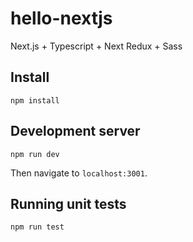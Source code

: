 # hello-nextjs
Next.js + Typescript + Next Redux + Sass

## Install
```npm install```

## Development server
```npm run dev```

Then navigate to ```localhost:3001```.

## Running unit tests
``` npm run test ```